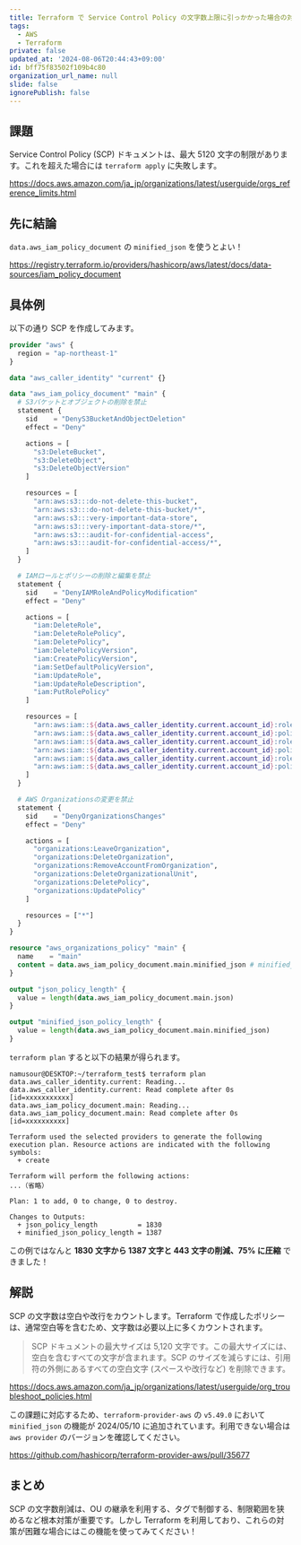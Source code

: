 ```yaml
---
title: Terraform で Service Control Policy の文字数上限に引っかかった場合の対策
tags:
  - AWS
  - Terraform
private: false
updated_at: '2024-08-06T20:44:43+09:00'
id: bff75f83502f109b4c80
organization_url_name: null
slide: false
ignorePublish: false
---
```


## 課題

Service Control Policy (SCP) ドキュメントは、最大 5120 文字の制限があります。これを超えた場合には `terraform apply` に失敗します。

https://docs.aws.amazon.com/ja_jp/organizations/latest/userguide/orgs_reference_limits.html

## 先に結論

`data.aws_iam_policy_document` の `minified_json` を使うとよい！

https://registry.terraform.io/providers/hashicorp/aws/latest/docs/data-sources/iam_policy_document

## 具体例

以下の通り SCP を作成してみます。

```hcl:main.tf
provider "aws" {
  region = "ap-northeast-1"
}

data "aws_caller_identity" "current" {}

data "aws_iam_policy_document" "main" {
  # S3バケットとオブジェクトの削除を禁止
  statement {
    sid    = "DenyS3BucketAndObjectDeletion"
    effect = "Deny"

    actions = [
      "s3:DeleteBucket",
      "s3:DeleteObject",
      "s3:DeleteObjectVersion"
    ]

    resources = [
      "arn:aws:s3:::do-not-delete-this-bucket",
      "arn:aws:s3:::do-not-delete-this-bucket/*",
      "arn:aws:s3:::very-important-data-store",
      "arn:aws:s3:::very-important-data-store/*",
      "arn:aws:s3:::audit-for-confidential-access",
      "arn:aws:s3:::audit-for-confidential-access/*",
    ]
  }

  # IAMロールとポリシーの削除と編集を禁止
  statement {
    sid    = "DenyIAMRoleAndPolicyModification"
    effect = "Deny"

    actions = [
      "iam:DeleteRole",
      "iam:DeleteRolePolicy",
      "iam:DeletePolicy",
      "iam:DeletePolicyVersion",
      "iam:CreatePolicyVersion",
      "iam:SetDefaultPolicyVersion",
      "iam:UpdateRole",
      "iam:UpdateRoleDescription",
      "iam:PutRolePolicy"
    ]

    resources = [
      "arn:aws:iam::${data.aws_caller_identity.current.account_id}:role/do-not-delete-this-role",
      "arn:aws:iam::${data.aws_caller_identity.current.account_id}:policy/do-not-delete-this-policy",
      "arn:aws:iam::${data.aws_caller_identity.current.account_id}:role/very-important-role",
      "arn:aws:iam::${data.aws_caller_identity.current.account_id}:policy/very-important-policy",
      "arn:aws:iam::${data.aws_caller_identity.current.account_id}:role/audit-for-confidential-access-role",
      "arn:aws:iam::${data.aws_caller_identity.current.account_id}:policy/audit-for-confidential-access-policy",
    ]
  }

  # AWS Organizationsの変更を禁止
  statement {
    sid    = "DenyOrganizationsChanges"
    effect = "Deny"

    actions = [
      "organizations:LeaveOrganization",
      "organizations:DeleteOrganization",
      "organizations:RemoveAccountFromOrganization",
      "organizations:DeleteOrganizationalUnit",
      "organizations:DeletePolicy",
      "organizations:UpdatePolicy"
    ]

    resources = ["*"]
  }
}

resource "aws_organizations_policy" "main" {
  name    = "main"
  content = data.aws_iam_policy_document.main.minified_json # minified_json を指定しよう！
}

output "json_policy_length" {
  value = length(data.aws_iam_policy_document.main.json)
}

output "minified_json_policy_length" {
  value = length(data.aws_iam_policy_document.main.minified_json)
}
```

`terraform plan` すると以下の結果が得られます。

```text
namusour@DESKTOP:~/terraform_test$ terraform plan
data.aws_caller_identity.current: Reading...
data.aws_caller_identity.current: Read complete after 0s [id=xxxxxxxxxxx]
data.aws_iam_policy_document.main: Reading...
data.aws_iam_policy_document.main: Read complete after 0s [id=xxxxxxxxxx]

Terraform used the selected providers to generate the following execution plan. Resource actions are indicated with the following symbols:
  + create

Terraform will perform the following actions:
...（省略）

Plan: 1 to add, 0 to change, 0 to destroy.

Changes to Outputs:
  + json_policy_length          = 1830
  + minified_json_policy_length = 1387
```

この例ではなんと **1830 文字から 1387 文字と 443 文字の削減、75% に圧縮** できました！

## 解説

SCP の文字数は空白や改行をカウントします。Terraform で作成したポリシーは、通常空白等を含むため、文字数は必要以上に多くカウントされます。

> SCP ドキュメントの最大サイズは 5,120 文字です。この最大サイズには、空白を含むすべての文字が含まれます。SCP のサイズを減らすには、引用符の外側にあるすべての空白文字 (スペースや改行など) を削除できます。

https://docs.aws.amazon.com/ja_jp/organizations/latest/userguide/org_troubleshoot_policies.html

この課題に対応するため、`terraform-provider-aws` の `v5.49.0` において `minified_json` の機能が 2024/05/10 に追加されています。利用できない場合は `aws provider` のバージョンを確認してください。

https://github.com/hashicorp/terraform-provider-aws/pull/35677

## まとめ

SCP の文字数削減は、OU の継承を利用する、タグで制御する、制限範囲を狭めるなど根本対策が重要です。しかし Terraform を利用しており、これらの対策が困難な場合にはこの機能を使ってみてください！
